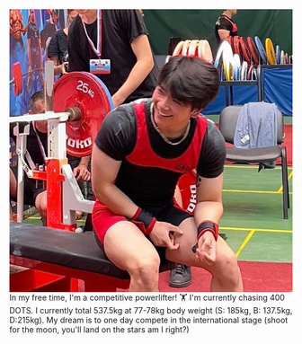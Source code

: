 

<img style="float: right;" src="/images/pwl.jpeg">
In my free time, I'm a competitive powerlifter! 🏋️  I'm currently chasing 400 DOTS. I currently total 537.5kg at 77-78kg body weight (S: 185kg, B: 137.5kg, D:215kg). My dream is to one day compete in the international stage (shoot for the moon, you'll land on the stars am I right?)